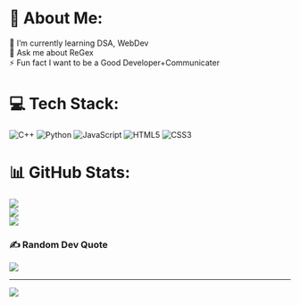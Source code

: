 # 💫 About Me:
🌱 I’m currently learning DSA, WebDev<br>💬 Ask me about ReGex<br>⚡ Fun fact I want to be a Good Developer+Communicater

# 💻 Tech Stack:
![C++](https://img.shields.io/badge/c++-%2300599C.svg?style=flat&logo=c%2B%2B&logoColor=white) ![Python](https://img.shields.io/badge/python-3670A0?style=flat&logo=python&logoColor=ffdd54) ![JavaScript](https://img.shields.io/badge/javascript-%23323330.svg?style=flat&logo=javascript&logoColor=%23F7DF1E) ![HTML5](https://img.shields.io/badge/html5-%23E34F26.svg?style=flat&logo=html5&logoColor=white) ![CSS3](https://img.shields.io/badge/css3-%231572B6.svg?style=flat&logo=css3&logoColor=white)
# 📊 GitHub Stats:
![](https://github-readme-stats.vercel.app/api?username=kaushiksahu18&theme=onedark&hide_border=false&include_all_commits=true&count_private=false)<br/>
![](https://github-readme-streak-stats.herokuapp.com/?user=kaushiksahu18&theme=onedark&hide_border=false)<br/>
![](https://github-readme-stats.vercel.app/api/top-langs/?username=kaushiksahu18&theme=onedark&hide_border=false&include_all_commits=true&count_private=false&layout=compact)

### ✍️ Random Dev Quote
![](https://quotes-github-readme.vercel.app/api?type=horizontal&theme=radical)

---
[![](https://visitcount.itsvg.in/api?id=kaushiksahu18&icon=5&color=1)](https://visitcount.itsvg.in)

<!-- Proudly created with GPRM ( https://gprm.itsvg.in ) -->
